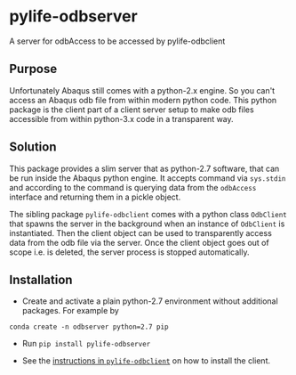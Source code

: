 # pylife-odbserver

A server for odbAccess to be accessed by pylife-odbclient


## Purpose

Unfortunately Abaqus still comes with a python-2.x engine. So you can't access
an Abaqus odb file from within modern python code. This python package is the
client part of a client server setup to make odb files accessible from within
python-3.x code in a transparent way.


## Solution

This package provides a slim server that as python-2.7 software, that can be
run inside the Abaqus python engine. It accepts command via `sys.stdin` and
according to the command is querying data from the `odbAccess` interface and
returning them in a pickle object.

The sibling package `pylife-odbclient` comes with a python class `OdbClient`
that spawns the server in the background when an instance of `OdbClient` is
instantiated. Then the client object can be used to transparently access data
from the odb file via the server. Once the client object goes out of scope
i.e. is deleted, the server process is stopped automatically.


## Installation

* Create and activate a plain python-2.7 environment without additional
  packages.  For example by
```
conda create -n odbserver python=2.7 pip
```

* Run `pip install pylife-odbserver`

* See the [instructions in `pylife-odbclient`](../odbclient/README.md) on how
  to install the client.
